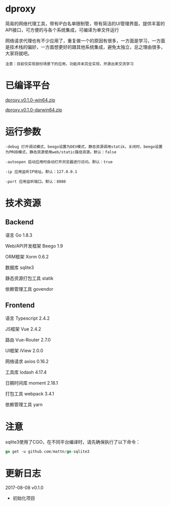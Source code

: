 # dproxy

简易的网络代理工具，带有IP白名单限制管，带有简洁的UI管理界面，提供丰富的API接口，可方便的与各个系统集成，可编译为单文件运行

网络请求代理也有不少应用了，重复做一个的原因有很多，一方面是学习，一方面是技术栈的偏好，一方面想更好的跟其他系统集成，避免太独立，总之理由很多，大家将就吧。

`注意：目前仅实现部份场景下的应用，功能并未完全实现，开源出来交流学习`

# 已编译平台

[dproxy.v0.1.0-win64.zip](https://github.com/Zaaksam/dproxy/releases/download/v0.1.0/dproxy.v0.1.0-win64.zip)

[dproxy.v0.1.0-darwin64.zip](https://github.com/Zaaksam/dproxy/releases/download/v0.1.0/dproxy.v0.1.0-darwin64.zip)

# 运行参数

```
-debug 打开调试模式，beego设置为DEV模式，静态资源调用statik，关闭时，beego设置为PROD模式，静态资源使用web/static路径资源。默认：false

-autoopen 启动应用时自动打开浏览器进行访问。默认：true

-ip 应用监听IP地址。默认：127.0.0.1

-port 应用监听端口。默认：8080
```

# 技术资源

## Backend

语言 Go 1.8.3

Web/API开发框架 Beego 1.9

ORM框架 Xorm 0.6.2

数据库 sqlite3

静态资源打包工具 statik

依赖管理工具 govendor

## Frontend

语言 Typescript 2.4.2

JS框架 Vue 2.4.2

路由 Vue-Router 2.7.0

UI框架 iView 2.0.0

网络请求 axios 0.16.2

工具库 lodash 4.17.4

日期时间库 moment 2.18.1

打包工具 webpack 3.4.1

依赖管理工具 yarn

# 注意

sqlite3使用了CGO，在不同平台编译时，请先确保执行了以下命令：

```go
go get -u github.com/mattn/go-sqlite3
```

# 更新日志

2017-08-08 v0.1.0

* 初始化项目